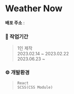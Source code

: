 # Weather Now
**배포 주소** : <br />

### 💼 작업기간
> 1인 제작 <br/>
  2023.02.14 ~ 2023.02.22 <br/>
  2023.06.23 ~
  
### ⚙ 개발환경
> `React` <br/>
  `SCSS(CSS Module)`
